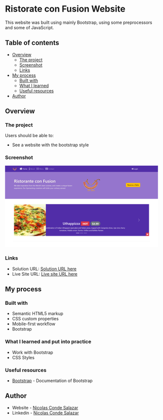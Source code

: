# Ristorate con Fusion Website

This website was built using mainly Bootstrap, using some preprocessors and some of JavaScript.

## Table of contents

- [Overview](#overview)
  - [The project](#the-project)
  - [Screenshot](#screenshot)
  - [Links](#links)
- [My process](#my-process)
  - [Built with](#built-with)
  - [What I learned](#what-i-learned)
  - [Useful resources](#useful-resources)
- [Author](#author)


## Overview

### The project

Users should be able to:

- See a website with the bootstrap style

### Screenshot

![](./img/preview.png)

### Links

- Solution URL: [Solution URL here](https://github.com/ncondes/getting-started-with-bootstrap)
- Live Site URL: [Live site URL here](https://ncondes.github.io/getting-started-with-bootstrap/)

## My process

### Built with

- Semantic HTML5 markup
- CSS custom properties
- Mobile-first workflow
- Bootstrap

### What I learned and put into practice

- Work with Bootstrap
- CSS Styles

### Useful resources

- [Bootstrap](https://getbootstrap.com/) - Documentation of Bootstrap

## Author

- Website - [Nicolas Conde Salazar](https://www.ncondes.com)
- Linkedin - [Nicolas Conde Salazar](https://www.linkedin.com/in/ncondes/)
